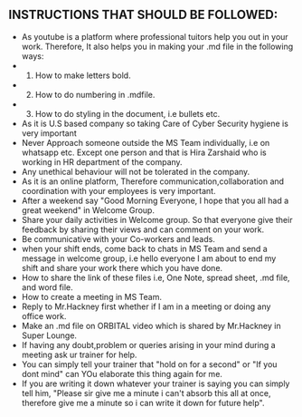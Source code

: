 ## INSTRUCTIONS THAT SHOULD BE FOLLOWED:

* As youtube is a platform where professional tuitors help you out in your work. Therefore, It also helps you in making your .md file in the following ways:
* 1) How to make letters bold.
* 2) How to do numbering in .mdfile.
* 3) How to do styling in the document, i.e bullets etc.
* As it is U.S based company so taking Care of Cyber Security hygiene is very important
* Never Approach someone outside the MS Team individually, i.e on whatsapp etc. Except one person and that is Hira Zarshaid who is working in HR department of the company.
* Any unethical behaviour will not be tolerated in the company.
* As it is an online platform, Therefore communication,collaboration and coordination with your employees is very important. 
* After a weekend say "Good Morning Everyone, I hope that you all had a great weekend" in Welcome Group. 
* Share your daily activities in Welcome group. So that everyone give their feedback by sharing their views and can comment on your work.
* Be communicative with your Co-workers and leads.
* when your shift ends, come back to chats in MS Team and send a message in welcome group, i.e hello everyone I am about to end my shift and share your work there which you have done.
* How to share the link of these files i.e, One Note, spread sheet, .md file, and word file.
* How to create a meeting in MS Team.
* Reply to Mr.Hackney first whether if I am in a meeting or doing any office work. 
* Make an .md file on ORBITAL video which is shared by Mr.Hackney in Super Lounge.
* If having any doubt,problem or queries arising in your mind during a meeting ask ur trainer for help.
* You can simply tell your trainer that "hold on for a second" or "If you dont mind" can YOu elaborate this thing again for me.
* If you are writing it down whatever your trainer is saying you can simply tell him, "Please sir give me a minute i can't absorb this all at once, therefore give me a minute so i can write it down for future help".
